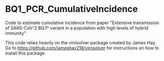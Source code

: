 # BQ1_PCR_CumulativeIncidence
Code to estimate cumulative incidence from paper "Extensive transmission of SARS-CoV-2 BQ.1* variant in a population with high levels of hybrid immunity"

This code relies heavily on the virosolver package created by James Hay. Go to https://github.com/jameshay218/virosolver for instructions on how to install this package.
